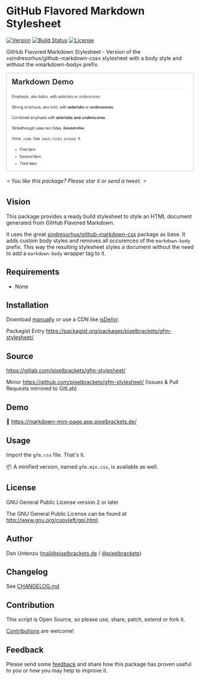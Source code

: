 # GitHub Flavored Markdown Stylesheet

[![Version](https://img.shields.io/packagist/v/pixelbrackets/gfm-stylesheet.svg?style=flat-square)](https://packagist.org/packages/pixelbrackets/gfm-stylesheet/)
[![Build Status](https://img.shields.io/gitlab/pipeline/pixelbrackets/gfm-stylesheet?style=flat-square)](https://gitlab.com/pixelbrackets/gfm-stylesheet/pipelines)
[![License](https://img.shields.io/badge/license-gpl--2.0--or--later-blue.svg?style=flat-square)](https://spdx.org/licenses/GPL-2.0-or-later.html)

GitHub Flavored Markdown Stylesheet - Version of the »sindresorhus/github-markdown-css« stylesheet with a body style and without the »markdown-body« prefix.

![Screenshot](./docs/screenshot.png)

_⭐ You like this package? Please star it or send a tweet. ⭐_

## Vision

This package provides a ready build stylesheet to style an HTML document
generated from GitHub Flavored Markdown.

It uses the great [sindresorhus/github-markdown-css](https://github.com/sindresorhus/github-markdown-css)
package as base. It adds custom body styles and removes all occurences of the
`markdown-body` prefix. This way the resulting stylesheet styles a document
without the need to add a `markdown-body` wrapper tag to it.

## Requirements

- None

## Installation

Download [manually](https://gitlab.com/pixelbrackets/gfm-stylesheet/-/raw/master/dist/gfm.css?inline=false)
or use a CDN like [jsDelivr](https://cdn.jsdelivr.net/gh/pixelbrackets/gfm-stylesheet/dist/gfm.min.css).

Packagist Entry https://packagist.org/packages/pixelbrackets/gfm-stylesheet/

## Source

https://gitlab.com/pixelbrackets/gfm-stylesheet/

Mirror https://github.com/pixelbrackets/gfm-stylesheet/ (Issues & Pull Requests
mirrored to GitLab)

## Demo

🚀 https://markdown-mini-page.app.pixelbrackets.de/

## Usage

Import the `gfm.css` file. That's it.

📦 A minified version, named `gfm.min.css`, is available as well.

## License

GNU General Public License version 2 or later

The GNU General Public License can be found at http://www.gnu.org/copyleft/gpl.html.

## Author

Dan Untenzu (<mail@pixelbrackets.de> / [@pixelbrackets](https://pixelbrackets.de))

## Changelog

See [CHANGELOG.md](./CHANGELOG.md)

## Contribution

This script is Open Source, so please use, share, patch, extend or fork it.

[Contributions](./CONTRIBUTING.md) are welcome!

## Feedback

Please send some [feedback](https://pixelbrackets.de/) and share how this
package has proven useful to you or how you may help to improve it.
